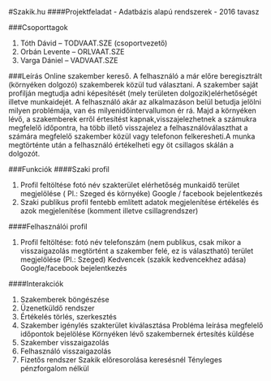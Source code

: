 #Szakik.hu
####Projektfeladat - Adatbázis alapú rendszerek - 2016 tavasz

###Csoporttagok
1. Tóth Dávid – TODVAAT.SZE (csoportvezető)
2. Orbán Levente – ORLVAAT.SZE
3. Varga Dániel – VADVAAT.SZE

###Leírás
Online szakember kereső.
A felhasználó a már előre beregisztrált (környéken dolgozó) szakemberek közül tud
választani. A szakember saját profilján megtudja adni képesítését (mely területen dolgozik)elérhetőségét illetve munkaidejét.
A felhasználó akár az alkalmazáson belül betudja jelölni milyen problémája, van és milyenidőintervallumon ér rá. Majd a környéken lévő, a szakemberek erről értesítést kapnak,visszajelezhetnek a számukra megfelelő időpontra, ha több illető visszajelez a felhasználóválaszthat a számára megfelelő szakember közül vagy telefonon felkeresheti.A munka megtörténte után a felhasználó értékelheti egy öt csillagos skálán a dolgozót.

###Funkciók
####Szaki profil

1. Profil feltöltése
	fotó
	név
	szakterület
	elérhetőség
	munkaidő
	terület megjelölése ( Pl.: Szeged és környéke)
	Google / facebook bejelentkezés
2.  Szaki publikus profil
	fentebb említett adatok megjelenítése
	értékelés és azok megjelenítése (komment illetve csillagrendszer)

####Felhasználói profil
1.  Profil feltöltése: 
	fotó
	név
	telefonszám (nem publikus, csak mikor a visszaigazolás megtörtént a
szakember felé, ez is választható)
	terület megjelölése (Pl.: Szeged)
	Kedvencek (szakik kedvencekhez adása)
	Google/facebook bejelentkezés

####Interakciók
1. Szakemberek böngészése
2. Üzenetküldő rendszer
3. Értékelés
	törlés, szerkesztés
4. Szakember igénylés
	szakterület kiválasztása
	Probléma leírása
	megfelelő időpontok bejelölése
	Környéken lévő szakembernek értesítés küldése
5. Szakember visszaigazolás
6. Felhasználó visszaigazolás
7. Fizetős rendszer
	Szakik előresorolása keresésnél
	Tényleges pénzforgalom nélkül 